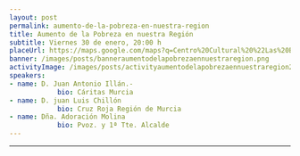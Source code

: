 ```yaml
---
layout: post
permalink: aumento-de-la-pobreza-en-nuestra-region
title: Aumento de la Pobreza en nuestra Región
subtitle: Viernes 30 de enero, 20:00 h
placeUrl: https://maps.google.com/maps?q=Centro%20Cultural%20%22Las%20Balsas%22&t=&z=13
banner: /images/posts/banneraumentodelapobrezaennuestraregion.png
activityImage: /images/posts/activityaumentodelapobrezaennuestraregion2.jpg
speakers: 
- name: D. Juan Antonio Illán.- 
            bio: Cáritas Murcia
- name: D. juan Luis Chillón
            bio: Cruz Roja Región de Murcia
- name: Dña. Adoración Molina
            bio: Pvoz. y 1ª Tte. Alcalde
---
```



***

